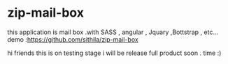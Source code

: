 zip-mail-box
============
this application is mail box .with SASS , angular , Jquary ,Bottstrap , etc...
demo :https://github.com/sithila/zip-mail-box

hi friends this is on testing stage i will be release full product soon . time :)
